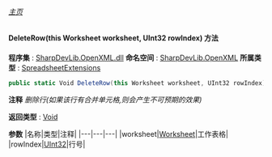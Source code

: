 ###### [主页](./Index.md "主页")
#### DeleteRow(this Worksheet worksheet, UInt32 rowIndex) 方法
**程序集** : [SharpDevLib.OpenXML.dll](./SharpDevLib.OpenXML.assembly.md "SharpDevLib.OpenXML.dll")
**命名空间** : [SharpDevLib.OpenXML](./SharpDevLib.OpenXML.namespace.md "SharpDevLib.OpenXML")
**所属类型** : [SpreadsheetExtensions](./SharpDevLib.OpenXML.SpreadsheetExtensions.md "SpreadsheetExtensions")
``` csharp
public static Void DeleteRow(this Worksheet worksheet, UInt32 rowIndex)
```
**注释**
*删除行(如果该行有合并单元格,则会产生不可预期的效果)*

**返回类型** : [Void](https://learn.microsoft.com/en-us/dotnet/api/system.void "Void")

**参数**
|名称|类型|注释|
|---|---|---|
|worksheet|[Worksheet](https://learn.microsoft.com/en-us/dotnet/api/documentformat.openxml.spreadsheet.worksheet "Worksheet")|工作表格|
|rowIndex|[UInt32](https://learn.microsoft.com/en-us/dotnet/api/system.uint32 "UInt32")|行号|

